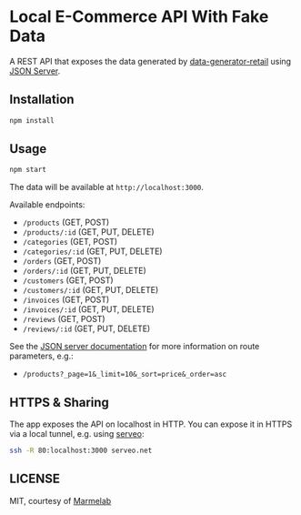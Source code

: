 # Local E-Commerce API With Fake Data

A REST API that exposes the data generated by [data-generator-retail](https://www.npmjs.com/package/data-generator-retail) using [JSON Server](https://www.npmjs.com/package/json-server).

## Installation

```bash
npm install
```

## Usage

```bash
npm start
```

The data will be available at `http://localhost:3000`.

Available endpoints:

- `/products` (GET, POST)
- `/products/:id` (GET, PUT, DELETE)
- `/categories` (GET, POST)
- `/categories/:id` (GET, PUT, DELETE)
- `/orders` (GET, POST)
- `/orders/:id` (GET, PUT, DELETE)
- `/customers` (GET, POST)
- `/customers/:id` (GET, PUT, DELETE)
- `/invoices` (GET, POST)
- `/invoices/:id` (GET, PUT, DELETE)
- `/reviews` (GET, POST)
- `/reviews/:id` (GET, PUT, DELETE)

See the [JSON server documentation](https://github.com/typicode/json-server/blob/v0/README.md#routes) for more information on route parameters, e.g.:

- `/products?_page=1&_limit=10&_sort=price&_order=asc`

## HTTPS & Sharing

The app exposes the API on localhost in HTTP. You can expose it in HTTPS via a local tunnel, e.g. using [serveo](https://serveo.net/):

```bash
ssh -R 80:localhost:3000 serveo.net
```

## LICENSE

MIT, courtesy of [Marmelab](https://marmelab.com/)
